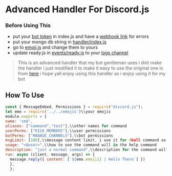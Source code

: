 # Advanced Handler For Discord.js 

### Before Using This 

* put your [bot token](https://github.com/Shinpi-Tekita/advanced-handler/blob/main/index.js#:~:text=client.login(%22Your%20Token%22)%3B) in index.js and have a [webhook link](https://github.com/Shinpi-Tekita/advanced-handler/blob/main/index.js#:~:text=const%20errorhook%20%3D%20new%20WebhookClient(%7B%22Your%20webhook%20link%22%7D)) for errors
* put your mongo db string in [handler/index.js](https://github.com/Shinpi-Tekita/advanced-handler/blob/main/handler/index.js#:~:text=await%20mongoose.connect(%22Your%20Mongo%20String%22).then(()%20%3D%3E%20console.log(%27Connected%20to%20mongodb%27))%3B)
* go to [emoji.js](https://github.com/Shinpi-Tekita/advanced-handler/blob/main/emojis.js) and change them to yours
* update ready.js in [events/ready.js](https://github.com/Shinpi-Tekita/advanced-handler/blob/main/events/ready.js) to your [logs channel](https://github.com/Shinpi-Tekita/advanced-handler/blob/main/events/ready.js#:~:text=%27Your%20logs%20channel%20id%27)

>This is an advanced handler that my bot gentleman uses 
>i dint make the handler i just modified it to make it easy to use the original one is from [here](https://github.com/reconlx/djs-base-handler) 
>i hope yall enjoy using this handler as i enjoy using it for my bot

## How To Use
```js
const { MessageEmbed, Permissions } = require("discord.js");
let emo = require('../../emojis')\\your emojis
module.exports = {
name: 'cmd',
aliases: ["command","test"],\\other names for command
userPerms: ["KICK_MEMBERS"],\\user permissions 
botPerms: ["MANAGE_CHANNELS"],\\bot permissions 
msgLimit: [100],\\message content limit, i use it for 8ball command so the bot does not get rate limited
usage: "<@user>",\\how to use the command will in the help command
description: "just a normal command",\\description for the command will display in the help command
run: async (client, message, args) => {
  message.reply({ content: [`${emo.emoji1} | Hello There`] })
  },
  };
  ```
